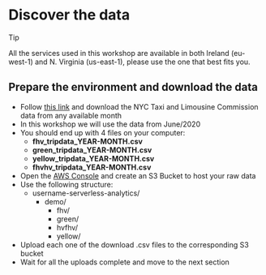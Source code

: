 # Discover the data

> [!TIP]
> All the services used in this workshop are available in both Ireland (eu-west-1) and N. Virginia (us-east-1), please use the one that best fits you.

## Prepare the environment and download the data

* Follow [this link](https://www1.nyc.gov/site/tlc/about/tlc-trip-record-data.page) and download the NYC Taxi and Limousine Commission data from any available month
 * In this workshop we will use the data from June/2020
 * You should end up with 4 files on your computer: 
   * **fhv_tripdata_YEAR-MONTH.csv**
   * **green_tripdata_YEAR-MONTH.csv**
   * **yellow_tripdata_YEAR-MONTH.csv**
   * **fhvhv_tripdata_YEAR-MONTH.csv**
* Open the [AWS Console](https://console.aws.amazon.com) and create an S3 Bucket to host your raw data
 * Use the following structure: 
   * username-serverless-analytics/
     * demo/ 
       * fhv/
       * green/
       * hvfhv/ 
       * yellow/
* Upload each one of the download .csv files to the corresponding S3 bucket
* Wait for all the uploads complete and move to the next section

